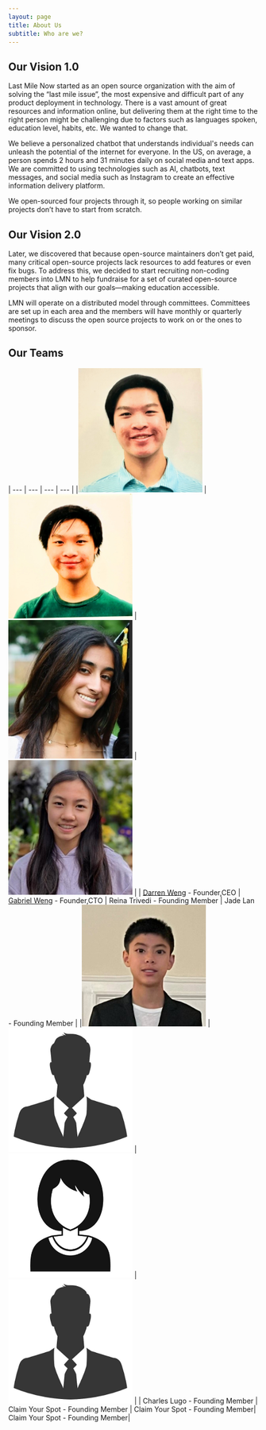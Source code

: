 ```yaml
---
layout: page
title: About Us
subtitle: Who are we?
---
```


## Our Vision 1.0

Last Mile Now started as an open source organization with the aim of solving the “last mile issue”, the most expensive and difficult part of any product deployment in technology. There is a vast amount of great resources and information online, but delivering them at the right time to the right person might be challenging due to factors such as languages spoken, education level, habits, etc. We wanted to change that.

We believe a personalized chatbot that understands individual's needs can unleash the potential of the internet for everyone. In the US, on average, a person spends 2 hours and 31 minutes daily on social media and text apps. We are committed to using technologies such as AI, chatbots, text messages, and social media such as Instagram to create an effective information delivery platform.

We open-sourced four projects through it, so people working on similar projects don’t have to start from scratch. 

## Our Vision 2.0

Later, we discovered that because open-source maintainers don’t get paid, many critical open-source projects lack resources to add features or even fix bugs. To address this, we decided to start recruiting non-coding members into LMN to help fundraise for a set of curated open-source projects that align with our goals—making education accessible.

LMN will operate on a distributed model through committees. Committees are set up in each area and the members will have monthly or quarterly meetings to discuss the open source projects to work on or the ones to sponsor. 
 

## Our Teams

| --- | --- | --- | --- |
|<img src="https://raw.githubusercontent.com/LastMileNow/lastmilenow.github.io/main/assets/img/darren_weng.jpg" alt="Darren Weng" width=250 /> | <img src="https://raw.githubusercontent.com/LastMileNow/lastmilenow.github.io/main/assets/img/gabeweng.jpg" alt="Gabe Weng" width=250 /> | <img src="https://raw.githubusercontent.com/LastMileNow/lastmilenow.github.io/main/assets/img/ReinaTrivedi.jpg" alt="Jade" width=250 /> | <img src="https://raw.githubusercontent.com/LastMileNow/lastmilenow.github.io/main/assets/img/JadeLan.jpg" alt="Leslie" width=250 /> |
| [Darren Weng](https://www.darrenweng.com) - Founder,CEO | [Gabriel Weng](https://www.gabrielweng.com) - Founder,CTO | Reina Trivedi - Founding Member | Jade Lan - Founding Member |
|<img src="https://raw.githubusercontent.com/LastMileNow/lastmilenow.github.io/main/assets/img/CharlesLugo.jpg" alt="" width=250 /> | <img src="https://raw.githubusercontent.com/LastMileNow/lastmilenow.github.io/main/assets/img/male_headshot.jpg" alt="" width=250 /> | <img src="https://raw.githubusercontent.com/LastMileNow/lastmilenow.github.io/main/assets/img/female_headshot.jpg" alt="" width=250 /> | <img src="https://raw.githubusercontent.com/LastMileNow/lastmilenow.github.io/main/assets/img/male_headshot.jpg" alt="" width=250 /> |
| Charles Lugo - Founding Member | Claim Your Spot - Founding Member | Claim Your Spot - Founding Member| Claim Your Spot - Founding Member|
